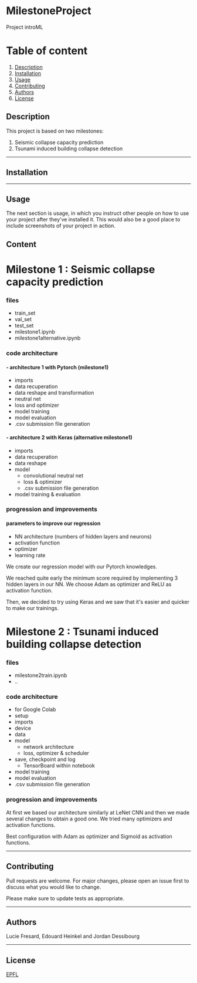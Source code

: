 # MilestoneProject
Project introML

# Table of content
1. [Description](#description)
2. [Installation](#installation)
3. [Usage](#usage)
4. [Contributing](#content)
5. [Authors](#authors)
6. [License](#license)



## Description
This project is based on two milestones:
1. Seismic collapse capacity prediction
2. Tsunami induced building collapse detection

---

## Installation

---

## Usage

The next section is usage, in which you instruct other people on how to use your project after they’ve installed it. This would also be a good place to include screenshots of your project in action.

## Content

# Milestone 1 : Seismic collapse capacity prediction

### files 
- train_set
- val_set
- test_set
- milestone1.ipynb
- milestone1alternative.ipynb

### code architecture 

#### - architecture 1 with Pytorch (milestone1)
- imports
- data recuperation
- data reshape and transformation
- neutral net
- loss and optimizer
- model training
- model evaluation
- .csv submission file generation

#### - architecture 2 with Keras (alternative milestone1)
- imports
- data recuperation
- data reshape
- model  
  - convolutional neutral net
  - loss & optimizer
  - .csv submission file generation
- model training & evaluation

### progression and improvements

#### parameters to improve our regression
- NN architecture (numbers of hidden layers and neurons)
- activation function
- optimizer
- learning rate

We create our regression model with our Pytorch knowledges.

We reached quite early the minimum score required by implementing 3 hidden layers in our NN.
We choose Adam as optimizer and ReLU as activation function.

Then, we decided to try using Keras and we saw that it's easier and quicker to make our trainings.




# Milestone 2 : Tsunami induced building collapse detection

### files 
- milestone2train.ipynb
- ..

### code architecture 
- for Google Colab
- setup
- imports
- device 
- data
- model 
  - network architecture
  - loss, optimizer & scheduler
- save, checkpoint and log
  - TensorBoard within notebook
- model training
- model evaluation
- .csv submission file generation

### progression and improvements
At first we based our architecture similarly at LeNet CNN and then we made several changes to obtain a good one.
We tried many optimizers and activation functions. 

Best configuration with Adam as optimizer and Sigmoid as activation functions.



--- 

## Contributing
Pull requests are welcome. For major changes, please open an issue first to discuss what you would like to change.

Please make sure to update tests as appropriate.

--- 

## Authors
Lucie Fresard, Edouard Heinkel and Jordan Dessibourg

---

## License
[EPFL](https://choosealicense.com/licenses/epfl/)
